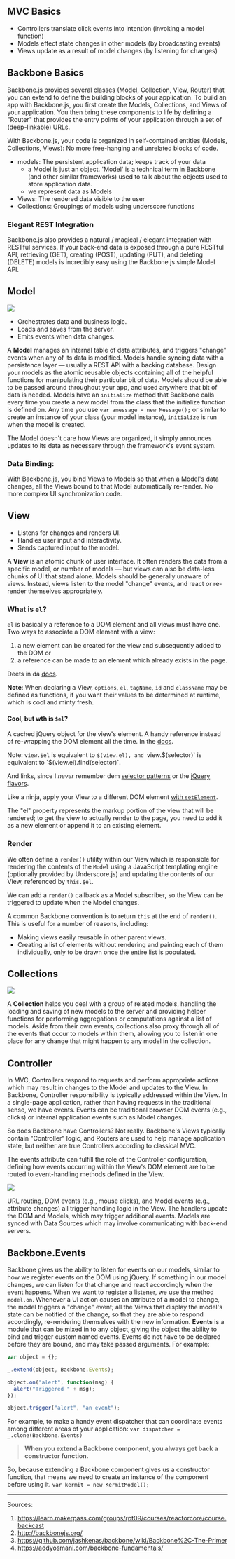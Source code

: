 ## MVC Basics

* Controllers translate click events into intention (invoking a model function)
* Models effect state changes in other models (by broadcasting events)
* Views update as a result of model changes (by listening for changes)

## Backbone Basics

Backbone.js provides several classes (Model, Collection, View, Router) that you can extend to define the building blocks of your application. To build an app with Backbone.js, you first create the Models, Collections, and Views of your application. You then bring these components to life by defining a "Router" that provides the entry points of your application through a set of (deep-linkable) URLs.

With Backbone.js, your code is organized in self-contained entities (Models, Collections, Views): No more free-hanging and unrelated blocks of code.

* models: The persistent application data; keeps track of your data
    * a Model is just an object. 'Model' is a technical term in Backbone
      (and other similar frameworks) used to talk about the objects used
      to store application data.
    * we represent data as Models
* Views: The rendered data visible to the user
* Collections: Groupings of models using underscore functions
  
### Elegant REST Integration

Backbone.js also provides a natural / magical / elegant integration with RESTful services. If your back-end data is exposed through a pure RESTful API, retrieving (GET), creating (POST), updating (PUT), and deleting (DELETE) models is incredibly easy using the Backbone.js simple Model API.

## Model

![](http://backbonejs.org/docs/images/intro-model-view.svg)

* Orchestrates data and business logic.
* Loads and saves from the server.
* Emits events when data changes.

A **Model** manages an internal table of data attributes, and triggers "change" events when any of its data is modified. Models handle syncing data with a persistence layer — usually a REST API with a backing database. Design your models as the atomic reusable objects containing all of the helpful functions for manipulating their particular bit of data. Models should be able to be passed around throughout your app, and used anywhere that bit of data is needed. Models have an `initialize` method that Backbone calls every time you create a new model from the class that the initialize function is defined on. Any time you use `var amessage = new Message();` or similar to create an instance of your class (your model instance), `initialize` is run when the model is created.

The Model doesn't care how Views are organized, it simply announces updates to its data as necessary through the framework's event system.

### Data Binding:

With Backbone.js, you bind Views to Models so that when a Model's data changes, all the Views bound to that Model automatically re-render. No more complex UI synchronization code.

## View

* Listens for changes and renders UI.
* Handles user input and interactivity.
* Sends captured input to the model.

A **View** is an atomic chunk of user interface. It often renders the data from a specific model, or number of models — but views can also be data-less chunks of UI that stand alone. Models should be generally unaware of views. Instead, views listen to the model "change" events, and react or re-render themselves appropriately.

### What is `el`?

`el` is basically a reference to a DOM element and all views must have one. Two ways to associate a DOM element with a view: 

1. a new element can be created for the view and subsequently added to the DOM or
2. a reference can be made to an element which already exists in the page.

Deets in da [docs](http://backbonejs.org/#View-el).

**Note**: When declaring a View, `options`, `el`, `tagName`, `id` and `className` may be defined as functions, if you want their values to be determined at runtime, which is cool and minty fresh.

#### Cool, but wth is `$el`?

A cached jQuery object for the view's element. A handy reference instead of re-wrapping the DOM element all the time. In the [docs](http://backbonejs.org/#View-$el).

Note: `view.$el` is equivalent to `$(view.el), and `view.$(selector)` is equivalent to `$(view.el).find(selector)`.

And links, since I _never_ remember dem [selector patterns](https://www.w3.org/TR/selectors-3/#selectors) or the [jQuery flavors](https://api.jquery.com/category/selectors/).

Like a ninja, apply your View to a different DOM element [with `setElement`](http://backbonejs.org/#View-setElement).


The "el" property represents the markup portion of the view that will be rendered; to get the view to actually render to the page, you need to add it as a new element or append it to an existing element.

### Render

We often define a `render()` utility within our View which is responsible for rendering the contents of the `Model` using a JavaScript templating engine (optionally provided by Underscore.js) and updating the contents of our View, referenced by `this.$el`.

We can add a `render()` callback as a Model subscriber, so the View can be triggered to update when the Model changes.

A common Backbone convention is to return `this` at the end of `render()`. This is useful for a number of reasons, including:

* Making views easily reusable in other parent views.
* Creating a list of elements without rendering and painting each of them individually, only to be drawn once the entire list is populated.

## Collections

![](http://backbonejs.org/docs/images/intro-collections.svg)

A **Collection** helps you deal with a group of related models, handling the loading and saving of new models to the server and providing helper functions for performing aggregations or computations against a list of models. Aside from their own events, collections also proxy through all of the events that occur to models within them, allowing you to listen in one place for any change that might happen to any model in the collection.

## Controller

In MVC, Controllers respond to requests and perform appropriate actions which may result in changes to the Model and updates to the View. In Backbone,  Controller responsibility is typically addressed within the View. In a single-page application, rather than having requests in the traditional sense, we have events. Events can be traditional browser DOM events (e.g., clicks) or internal application events such as Model changes.

So does Backbone have Controllers? Not really. Backbone's Views typically contain "Controller" logic, and Routers are used to help manage application state, but neither are true Controllers according to classical MVC.

The events attribute can fulfill the role of the Controller configuration, defining how events occurring within the View's DOM element are to be routed to event-handling methods defined in the View.

![](https://addyosmani.com/backbone-fundamentals/img/backbone_mvc.png)

URL routing, DOM events (e.g., mouse clicks), and Model events (e.g., attribute changes) all trigger handling logic in the View. The handlers update the DOM and Models, which may trigger additional events. Models are synced with Data Sources which may involve communicating with back-end servers.

## Backbone.Events

Backbone gives us the ability to listen for events on our models, similar to how we register events on the DOM using jQuery. If something in our model changes, we can listen for that change and react accordingly when the event happens.  When we want to register a listener, we use the method `model.on`. Whenever a UI action causes an attribute of a model to change, the model triggers a "change" event; all the Views that display the model's state can be notified of the change, so that they are able to respond accordingly, re-rendering themselves with the new information. **Events** is a module that can be mixed in to any object, giving the object the ability to bind and trigger custom named events. Events do not have to be declared before they are bound, and may take passed arguments. For example:

```javascript
var object = {};

_.extend(object, Backbone.Events);

object.on("alert", function(msg) {
  alert("Triggered " + msg);
});

object.trigger("alert", "an event");
```

For example, to make a handy event dispatcher that can coordinate events among different areas of your application: `var dispatcher = _.clone(Backbone.Events)`

>**When you extend a Backbone component, you always get back a constructor function.**

So, because extending a Backbone component gives us a constructor function, that means we need to create an instance of the component before using it. `var kermit = new KermitModel();`

* * *

Sources:

1. <https://learn.makerpass.com/groups/rpt09/courses/reactorcore/course.backcast>
2. <http://backbonejs.org/>
3. <https://github.com/jashkenas/backbone/wiki/Backbone%2C-The-Primer>
4. <https://addyosmani.com/backbone-fundamentals/>
